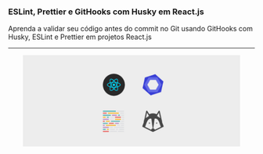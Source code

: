 ### ESLint, Prettier e GitHooks com Husky em React.js
Aprenda a validar seu código antes do commit no Git usando GitHooks com Husky, ESLint e Prettier em projetos React.js
<hr>
<p align="center"><img src="img/banner-post_1.jpg" width="88%"alt="GitHooks com Husky,ESLint e Prettier em projetos React.js" > </p>
